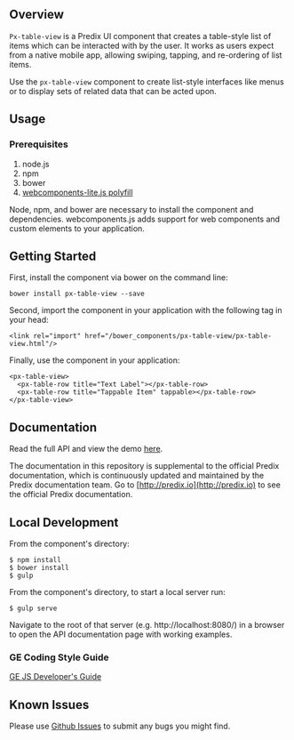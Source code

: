 ## Overview

`Px-table-view` is a Predix UI component that creates a table-style list of items which can be interacted with by the user. It works as users expect from a native mobile app, allowing swiping, tapping, and re-ordering of list items.

Use the `px-table-view` component to create list-style interfaces like menus or to display sets of related data that can be acted upon.

## Usage

### Prerequisites
1. node.js
2. npm
3. bower
4. [webcomponents-lite.js polyfill](https://github.com/webcomponents/webcomponentsjs)

Node, npm, and bower are necessary to install the component and dependencies. webcomponents.js adds support for web components and custom elements to your application.

## Getting Started

First, install the component via bower on the command line:

```
bower install px-table-view --save
```

Second, import the component in your application with the following tag in your head:

```
<link rel="import" href="/bower_components/px-table-view/px-table-view.html"/>
```

Finally, use the component in your application:

```
<px-table-view>
  <px-table-row title="Text Label"></px-table-row>
  <px-table-row title="Tappable Item" tappable></px-table-row>
</px-table-view>
```

## Documentation

Read the full API and view the demo [here](https://predixdev.github.io/predix-ui/?type=component&show=px-table-view/).

The documentation in this repository is supplemental to the official Predix documentation, which is continuously updated and maintained by the Predix documentation team. Go to [http://predix.io](http://predix.io) to see the official Predix documentation.


## Local Development

From the component's directory:

```
$ npm install
$ bower install
$ gulp
```

From the component's directory, to start a local server run:

```
$ gulp serve
```

Navigate to the root of that server (e.g. http://localhost:8080/) in a browser to open the API documentation page with working examples.

### GE Coding Style Guide

[GE JS Developer's Guide](https://github.com/GeneralElectric/javascript)

## Known Issues

Please use [Github Issues](https://github.com/PredixDev/px-table-view/issues) to submit any bugs you might find.
